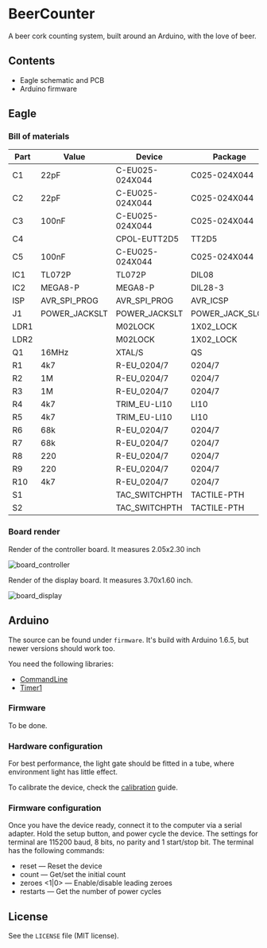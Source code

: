# BeerCounter
A beer cork counting system, built around an Arduino, with the love of beer.

## Contents
* Eagle schematic and PCB
* Arduino firmware

## Eagle

### Bill of materials
| Part      | Value         | Device          | Package         |
|-----------|---------------|-----------------|-----------------|
| C1        | 22pF          | C-EU025-024X044 | C025-024X044    |
| C2        | 22pF          | C-EU025-024X044 | C025-024X044    |
| C3        | 100nF         | C-EU025-024X044 | C025-024X044    |
| C4        |               | CPOL-EUTT2D5    | TT2D5           |
| C5        | 100nF         | C-EU025-024X044 | C025-024X044    |
| IC1       | TL072P        | TL072P          | DIL08           |
| IC2       | MEGA8-P       | MEGA8-P         | DIL28-3         |
| ISP       | AVR_SPI_PROG  | AVR_SPI_PROG    | AVR_ICSP        |
| J1        | POWER_JACKSLT | POWER_JACKSLT   | POWER_JACK_SLOT |
| LDR1      |               | M02LOCK         | 1X02_LOCK       |
| LDR2      |               | M02LOCK         | 1X02_LOCK       |
| Q1        | 16MHz         | XTAL/S          | QS              |
| R1        | 4k7           | R-EU_0204/7     | 0204/7          |
| R2        | 1M            | R-EU_0204/7     | 0204/7          |
| R3        | 1M            | R-EU_0204/7     | 0204/7          |
| R4        | 4k7           | TRIM_EU-LI10    | LI10            |
| R5        | 4k7           | TRIM_EU-LI10    | LI10            |
| R6        | 68k           | R-EU_0204/7     | 0204/7          |
| R7        | 68k           | R-EU_0204/7     | 0204/7          |
| R8        | 220           | R-EU_0204/7     | 0204/7          |
| R9        | 220           | R-EU_0204/7     | 0204/7          |
| R10       | 4k7           | R-EU_0204/7     | 0204/7          |
| S1        |               | TAC_SWITCHPTH   | TACTILE-PTH     |
| S2        |               | TAC_SWITCHPTH   | TACTILE-PTH     |

### Board render
Render of the controller board. It measures 2.05x2.30 inch

![board_controller](https://raw.github.com/basilfx/Arduino-BeerCounter/master/docs/board_controller.png)

Render of the display board. It measures 3.70x1.60 inch.

![board_display](https://raw.github.com/basilfx/Arduino-BeerCounter/master/docs/board_display.png)

## Arduino
The source can be found under `firmware`. It's build with Arduino 1.6.5, but newer versions should work too.

You need the following libraries:
* [CommandLine](https://github.com/basilfx/Arduino-CommandLine)
* [Timer1](http://playground.arduino.cc/Code/Timer1)

### Firmware
To be done.

### Hardware configuration
For best performance, the light gate should be fitted in a tube, where environment light has little effect.

To calibrate the device, check the [calibration](https://github.com/basilfx/Arduino-BeerCounter/blob/master/docs/Calibration.md) guide.

### Firmware configuration
Once you have the device ready, connect it to the computer via a serial adapter. Hold the setup button, and power cycle the device. The settings for terminal are 115200 baud, 8 bits, no parity and 1 start/stop bit. The terminal has the following commands:

* reset &mdash; Reset the device
* count <value> &mdash; Get/set the initial count
* zeroes <1|0> &mdash; Enable/disable leading zeroes
* restarts &mdash; Get the number of power cycles

## License
See the `LICENSE` file (MIT license).
